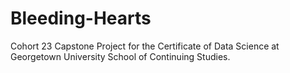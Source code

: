 # Bleeding-Hearts
Cohort 23 Capstone Project for the Certificate of Data Science at Georgetown University School of Continuing Studies. 
